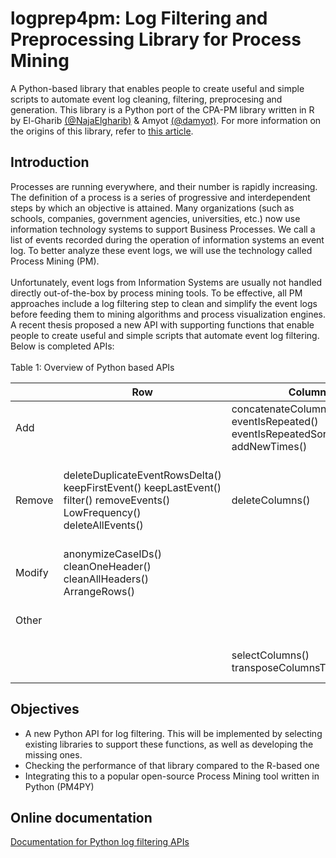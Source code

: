 # logprep4pm: Log Filtering and Preprocessing Library for Process Mining

A Python-based library that enables people to create useful and simple scripts to automate event log cleaning, filtering, preprocesing and generation. This library is a Python port of the CPA-PM library written in R by El-Gharib [(@NajaElgharib)](https://github.com/NajaElgharib) & Amyot [(@damyot)](https://github.com/damyot). For more information on the origins of this library, refer to [this article](https://www.mdpi.com/1999-4893/15/6/180).

## Introduction
Processes are running everywhere, and their number is rapidly increasing. The definition of a process is a series of progressive and interdependent steps by which an objective is attained. Many organizations (such as schools, companies, government agencies, universities, etc.) now use information technology systems to support Business Processes. We call a list of events recorded during the operation of information systems an event log. To better analyze these event logs, we will use the technology called Process Mining (PM).  
<br>
Unfortunately, event logs from Information Systems are usually not handled directly out-of-the-box by process mining tools. To be effective, all PM approaches include a log filtering step to clean and simplify the event logs before feeding them to mining algorithms and process visualization engines. A recent thesis proposed a new API with supporting functions that enable people to create useful and simple scripts that automate event log filtering. Below is completed APIs:   
<br>
Table 1: Overview of Python based APIs

|        	| Row                                                                                       	| Column                                                                     	| Trace                                                                                                                                                                                                          	| Other                            	|
|--------	|-------------------------------------------------------------------------------------------	|----------------------------------------------------------------------------	|----------------------------------------------------------------------------------------------------------------------------------------------------------------------------------------------------------------	|----------------------------------	|
| Add    	|                                                                                           	| concatenateColumns() eventIsRepeated() eventIsRepeatedSort() addNewTimes() 	|                                                                                                                                                                                                                	|                                  	|
| Remove 	| deleteDuplicateEventRowsDelta() keepFirstEvent() keepLastEvent() filter() removeEvents() LowFrequency() deleteAllEvents() 	| deleteColumns()                                                            	| deleteTraceLegthLessThan() deleteTruncattedTracesStart() deleteTruncattedTracesStartSort() deleteTruncatedTracesEnd() deleteTruncatedTracesEndSort() deleteTracesWithTimeLess() deleteTracesWithTimeLessSort() 	|                                  	|
| Modify 	| anonymizeCaseIDs() cleanOneHeader() cleanAllHeaders() ArrangeRows()                         |                                                                            	|                                                                                                                                                                                                                	|                                  	|
| Other  	|                                                                                           	|                                                                            	|  filterTracesWithinDateRange() getTraceDurations()                                                                                                                                                                                                             	|  getEventLogEndEvents() getEventLogStartEvents() getEventLogStats()                                 	|
|        	|                                                                                           	| selectColumns() transposeColumnsToEventLog()                                                           	|                                                                                                                                                                                                                	| readCSV() readExcel() readPanda() writeCSV() cleanText() 	|

## Objectives
- A new Python API for log filtering. This will be implemented by selecting existing libraries to support these functions, as well as developing the missing ones.
- Checking the performance of that library compared to the R-based one
- Integrating this to a popular open-source Process Mining tool written in Python (PM4PY)

## Online documentation
<a href="https://processmining-uottawa.github.io/Process_Mining-Log_Filtering_Preprocessing/#/">Documentation for Python log filtering APIs</a>
